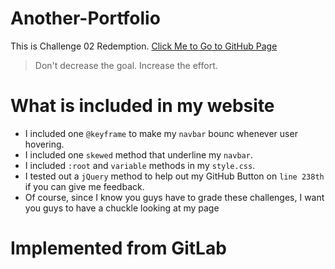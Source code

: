 # Another-Portfolio
This is Challenge 02 Redemption.
[Click Me to Go to GitHub Page](https://timothylai1121.github.io/Another-Portfolio/)
  > Don't decrease the goal. Increase the effort.

# What is included in my website
* I included one `@keyframe` to make my `navbar` bounc whenever user hovering.
* I included one `skewed` method that underline my `navbar`.
* I included `:root` and `variable` methods in my `style.css`.
* I tested out a `jQuery` method to help out my GitHub Button on `line 238th` if you can give me feedback.
* Of course, since I know you guys have to grade these challenges, I want you guys to have a chuckle looking at my page

# Implemented from GitLab

